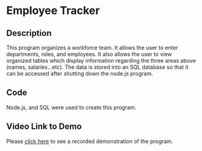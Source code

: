 # Employee Tracker

## Description

This program organizes a workforce team. It allows the user to enter departments, roles, and employees. It also allows the user to view organized tables which display information regarding the three areas above (names, salaries...etc). The data is stored into an SQL database so that it can be accessed after shutting down the node.js program.

## Code
Node.js, and SQL were used to create this program.

## Video Link to Demo

Please [click here](https://drive.google.com/file/d/1-3cIaWBuiH3BlWJLueQX0g6Dff1BEuFK/view) to see a recorded demonstration of the program.